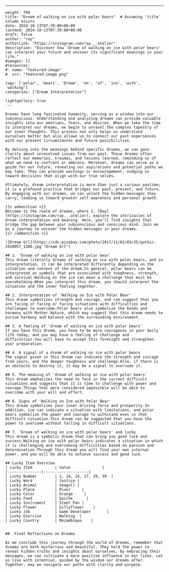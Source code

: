 ---
    weight: 768
    title: "Dream of walking on ice with polar bears"  # Assuming 'title' column exists
    date: 2024-10-13T07:39:00+08:00
    lastmod: 2024-10-13T07:39:00+08:00
    draft: false
    author: "ray"
    authorLink: "https://instagram.com/ray._.atelier"
    description: "Discover how 'Dream of walking on ice with polar bears' can interpret your future and uncover its significant meanings in your life."
    #images: []
    #resources:
    #- name: "featured-image"
    #  src: "featured-image.png"
    
    tags: ['polar', 'bears', 'Dream', 'on', 'of', 'ice', 'with', 'walking']
    categories: ["Dream Interpretation"]
    
    lightgallery: true
    ---
    
    Dreams have long fascinated humanity, serving as a window into our subconscious. Understanding and analyzing dreams can provide valuable insights into our emotions, fears, and desires. When we take the time to interpret our dreams, we begin to unravel the complex tapestry of our inner thoughts. This process not only helps us understand ourselves better but also allows us to connect our past experiences with our present circumstances and future possibilities.
    
    By delving into the meanings behind specific dreams, we can gain clarity about unresolved issues from our past. These dreams often reflect our memories, traumas, and lessons learned, reminding us of what we need to confront or embrace. Moreover, dreams can serve as a guide for our future, revealing our aspirations and potential paths we may take. They can provide warnings or encouragement, nudging us toward decisions that align with our true selves.
    
    Ultimately, dream interpretation is more than just a curious pastime; it is a profound practice that bridges our past, present, and future. By engaging with our dreams, we can unlock the hidden messages they carry, leading us toward greater self-awareness and personal growth.
    
    {{< admonition >}}
    Welcome to the realm of dreams, where I, [Ray](https://instagram.com/ray._.atelier), explore the intricacies of dream interpretation and meaning. Here, you’ll find insights that bridge the gap between your subconscious and conscious mind. Join me on a journey to uncover the hidden messages in your dreams.
    {{< /admonition >}}
    
    ![Dream Grl](https://cdn.pixabay.com/photo/2017/11/02/03/35/gothic-2910057_1280.jpg "Dream Grl")
    
    ## 1. 'Dream of walking on ice with polar bear'
    This dream literally dreams of walking on ice with polar bears, and in interpretation, it can be interpreted differently depending on the situation and content of the dream.In general, polar bears can be interpreted as symbols that are associated with toughness, strength, and survival.Walking on the ice can mean a challenge that must be overwhelming.When you interpret this dream, you should interpret the situation and the inner feeling together.
    
    ## 2. Interpretation of 'Walking on Ice with Polar Bear'
    This dream symbolizes strength and courage, and can suggest that you are facing or facing or facing situations with difficulties and challenges to overcome.Polar bears also symbolize the bonds and harmony with Mother Nature, which may suggest that this dream needs to pursue harmony and balance with the surrounding environment.
    
    ## 3. A feeling of 'dream of walking on ice with polar bears'
    If you have this dream, you have to be more courageous in your daily life today, and you may have a feeling of challenge and difficulties.You will have to accept this foresight and strengthen your preparation.
    
    ## 4. A signal of a dream of walking on ice with polar bears
    The signal given in this dream can indicate the strength and courage from yours, and the deeper toughness and challenge.Also, if there is an obstacle to destroy it, it may be a signal to overcome it.
    
    ## 5. The meaning of 'dream of walking on ice with polar bears'
    This dream emphasizes the need to face in the current difficult situations and suggests that it is time to challenge with power and courage.Things that were considered impossible will be able to overcome with your will and effort.
    
    ## 6. Signs of 'Walking on Ice with Polar Bear'
    This dream symbolizes your inner driving force and prosperity.In addition, ice can indicate a situation with limitations, and polar bears symbolize the power and courage to withstand even in that difficult situation.This dream can be suggested that you have the power to overcome without falling in difficult situations.
    
    ## 7. 'Dream of walking on ice with polar bears' and lucky
    This dream is a symbolic dream that can bring you good luck and success.Walking on ice with polar bears indicates a situation in which it is challenging and overcoming difficulties based on passion and determination.Through this dream you will find your own internal power, and you will be able to achieve success and good luck.
    
    ## Lucky Item Overview
    | Lucky Item          | Value              |
    |---------------|--------------------|
    | Lucky Number        | 1, 14, 24, 27, 29, 39  |
    | Lucky Word          | Justice |
    | Lucky Animal        | Seagull |
    | Lucky Place         | River     |
    | Lucky Color         | Orange     |
    | Lucky Food          | Quiche      |
    | Lucky Instrument    | Steel Pan |
    | Lucky Flower        | Gillyflower    |
    | Lucky Job           | Game Developer       |
    | Lucky Exercise      | Walking  |
    | Lucky Country       | Mozambique    |
    
    
    ##  Final Reflections on Dreams
    
    As we conclude this journey through the world of dreams, remember that dreams are both mysterious and beautiful. They hold the power to reveal hidden truths and insights about ourselves. By embracing their messages, we can cultivate a more positive influence in our lives. Let us live with intention, guided by the wisdom our dreams offer. Together, may we navigate our paths with clarity and purpose.
    